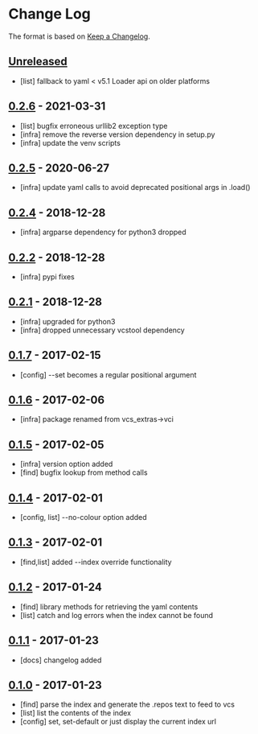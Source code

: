 # Change Log

The format is based on [Keep a Changelog](http://keepachangelog.com/).

## [Unreleased]
- [list] fallback to yaml < v5.1 Loader api on older platforms

## [0.2.6] - 2021-03-31
- [list] bugfix erroneous urllib2 exception type
- [infra] remove the reverse version dependency in setup.py
- [infra] update the venv scripts

## [0.2.5] - 2020-06-27
- [infra] update yaml calls to avoid deprecated positional args in .load()

## [0.2.4] - 2018-12-28
- [infra] argparse dependency for python3 dropped

## [0.2.2] - 2018-12-28
- [infra] pypi fixes

## [0.2.1] - 2018-12-28
- [infra] upgraded for python3
- [infra] dropped unnecessary vcstool dependency

## [0.1.7] - 2017-02-15
- [config] --set becomes a regular positional argument

## [0.1.6] - 2017-02-06
- [infra] package renamed from vcs_extras->vci

## [0.1.5] - 2017-02-05
- [infra] version option added
- [find] bugfix lookup from method calls

## [0.1.4] - 2017-02-01
- [config, list] --no-colour option added

## [0.1.3] - 2017-02-01
- [find,list] added --index override functionality

## [0.1.2] - 2017-01-24
- [find] library methods for retrieving the yaml contents
- [list] catch and log errors when the index cannot be found

## [0.1.1] - 2017-01-23
- [docs] changelog added

## [0.1.0] - 2017-01-23
- [find] parse the index and generate the .repos text to feed to vcs
- [list] list the contents of the index
- [config] set, set-default or just display the current index url

[Unreleased]: https://github.com/stonier/vci/compare/0.2.6...HEAD
[0.2.6]: https://github.com/stonier/vci/compare/0.2.5...0.2.6
[0.2.5]: https://github.com/stonier/vci/compare/0.2.4...0.2.5
[0.2.4]: https://github.com/stonier/vci/compare/0.2.2...0.2.4
[0.2.2]: https://github.com/stonier/vci/compare/0.2.1...0.2.2
[0.2.1]: https://github.com/stonier/vci/compare/0.1.7...0.2.1
[0.1.7]: https://github.com/stonier/vci/compare/0.1.6...0.1.7
[0.1.6]: https://github.com/stonier/vci/compare/0.1.5...0.1.6
[0.1.5]: https://github.com/stonier/vci/compare/0.1.4...0.1.5
[0.1.4]: https://github.com/stonier/vci/compare/0.1.3...0.1.4
[0.1.3]: https://github.com/stonier/vci/compare/0.1.2...0.1.3
[0.1.2]: https://github.com/stonier/vci/compare/0.1.1...0.1.2
[0.1.1]: https://github.com/stonier/vci/compare/0.1.0...0.1.1
[0.1.0]: https://github.com/stonier/vci/compare/c838ad46f0ffde6a9d030cbf0c91653bf5fd48e6...0.1.0
